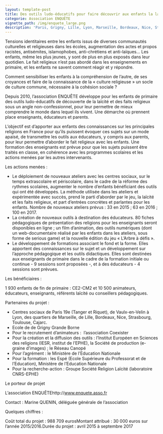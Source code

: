 ```yaml
---
layout: template-post
title: Des outils ludo-éducatifs pour faire découvrir aux enfants la laïcité
categorie: Association ENQUÊTE
vignette_path: /img/enquete_large.png
description: 'Paris, Grigny, Lille, Lyon, Marseille, Bordeaux, Nice, Strasbourg … Comment répondre aux tensions ?'
---
```


Tensions identitaires entre les enfants issus de diverses communautés culturelles et religieuses dans les écoles, augmentation des actes et propos racistes, antisémites, islamophobes, anti-chrétiens et anti-laïques… Les enfants, même les plus jeunes, y sont de plus en plus exposés dans leur quotidien. Le fait religieux n’est pas abordé dans les enseignements en primaire, et les enfants ne savent comment réagir et y répondre.

Comment sensibiliser les enfants à la compréhension de l’autre, de ses croyances et faire de la connaissance de la « culture religieuse » un socle de culture commune, nécessaire à la cohésion sociale ?

Depuis 2010, l’association ENQUÊTE développe pour les enfants de primaire des outils ludo-éducatifs de découverte de la laïcité et des faits religieux sous un angle non-confessionnel, pour leur permettre de mieux comprendre le monde dans lequel ils vivent. Une démarche où prennent place enseignants, éducateurs et parents.

L’objectif est d’apporter aux enfants des connaissances sur les principales religions en France pour qu’ils puissent évoquer ces sujets sur un mode apaisé, de transmettre les outils aux éducateurs, y compris aux parents, pour leur permettre d’aborder le fait religieux avec les enfants. Une formation des enseignants est prévue pour que les sujets puissent être traités en classe, en cohérence avec les programmes scolaires et les actions menées par les autres intervenants.



Les actions menées :

* Le déploiement de nouveaux ateliers avec les centres sociaux, sur le temps extrascolaire et périscolaire, dans le cadre de la réforme des rythmes scolaires, augmenter le nombre d’enfants bénéficiant des outils qui ont été développés. La méthode utilisée dans les ateliers et expérimentée avec succès, prend le parti d’aborder par le jeu, la laïcité et les faits religieux, et part d’entrées concrètes et parlantes pour les enfants. Nombre de nouveaux ateliers prévus : 33 en 2015 ; 63 en 2016 ; 100 en 2017.
* La création de nouveaux outils à destination des éducateurs. 80 fiches pédagogiques de présentation des religions pour les enseignants seront disponibles en ligne ; un film d’animation, des outils numériques (dont un web-documentaire réalisé par les enfants dans les ateliers, sous forme de serious game) et la nouvelle édition du jeu « L’Arbre à défis ».
* Le développement de formations associant le fond et la forme. Elles apportent des connaissances sur le sujet et un développement sur l’approche pédagogique et les outils didactiques. Elles sont destinées aux enseignants de primaire dans le cadre de la formation initiale ou continue - 9 sessions sont proposées -, et à des éducateurs - 4 sessions sont prévues.


Les bénéficiaires :

1 930 enfants de fin de primaire : CE2-CM2 et 10 500 animateurs, éducateurs, enseignants, référents laïcité ou conseillers pédagogiques.

Partenaires du projet :

* Centres sociaux de Paris 19e (Tanger et Riquet), de Vaulx-en-Velin à Lyon, des quartiers de Marseille, de Lille, Bordeaux, Nice, Strasbourg, Toulouse, Cajarc.
* Ecole de de Grigny Grande Borne
* Pour le recrutement d’animateurs :  l’association Coexister
* Pour la création et la diffusion des outils : l’Institut Européen en Sciences des religions (IESR, institut de l’EPHE), la Société de production (e-graine d’images) ; le Réseau Canopé
* Pour l’agrément : le Ministère de l’Education Nationale
* Pour la formation : les Espé (Ecole Supérieure du Professorat et de l’Education), Ministère de l’Education Nationale
* Pour la recherche-action : Groupe Société Religion Laïcité (laboratoire CNRS-EPHE)


Le porteur de projet

L’association ENQUÊTEhttp://www.enquete.asso.fr

Contact : Marine QUENIN, déléguée générale de l’association

Quelques chiffres :

Coût total du projet : 988 709 eurosMontant attribué : 30 000 euros sur l’année 2015/2016.Durée du projet : avril 2015 à septembre 2017